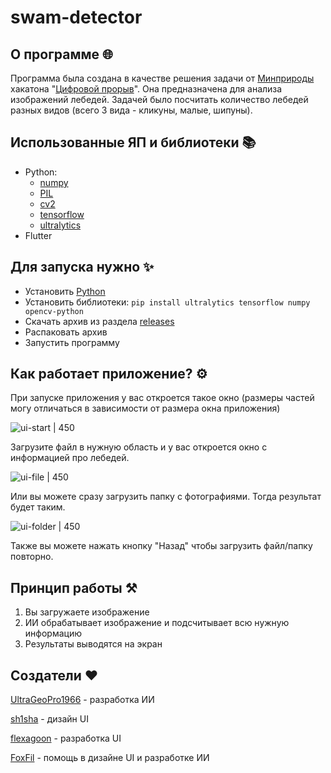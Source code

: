 # swam-detector
## О программе 🌐

Программа была создана в качестве решения задачи от [Минприроды](https://www.mnr.gov.ru/about/) хакатона "[Цифровой прорыв](https://hacks-ai.ru/)". Она предназначена для анализа изображений лебедей. Задачей было посчитать количество лебедей разных видов (всего 3 вида - кликуны, малые, шипуны).

## Использованные ЯП и библиотеки 📚

- Python:
	- [numpy](https://numpy.org/)
	- [PIL](https://pypi.org/project/Pillow/)
	- [cv2](https://pypi.org/project/opencv-python/)
	- [tensorflow](https://www.tensorflow.org/?hl=ru)
	- [ultralytics](https://ultralytics.com)
- Flutter

## Для запуска нужно ✨

- Установить [Python](https://python.org/)
- Установить библиотеки:
    `pip install ultralytics tensorflow numpy opencv-python`
- Скачать архив из раздела [releases](https://github.com/chftm/swan_classifier/releases)
- Распаковать архив
- Запустить программу

## Как работает приложение? ⚙

При запуске приложения у вас откроется такое окно (размеры частей могу отличаться в зависимости от размера окна приложения)

![ui-start | 450](https://i.imgur.com/GyyRKiZ.png)

Загрузите файл в нужную область и у вас откроется окно с информацией про лебедей.

![ui-file | 450](https://i.imgur.com/QP5uBEi.png)

Или вы можете сразу загрузить папку с фотографиями. Тогда результат будет таким.

![ui-folder | 450](https://i.imgur.com/yvdJ6bA.png)

Также вы можете нажать кнопку "Назад" чтобы загрузить файл/папку повторно.

## Принцип работы ⚒

1.  Вы загружаете изображение
2.  ИИ обрабатывает изображение и подсчитывает всю нужную информацию
3.  Результаты выводятся на экран

## Создатели ❤
 
[UltraGeoPro1966](https://github.com/Ultrageopro1966) - разработка ИИ

[sh1sha](https://github.com/onl1yw) - дизайн UI

[flexagoon](https://github.com/flexagoon) - разработка UI

[FoxFil](https://github.com/FoxFil) - помощь в дизайне UI и разработке ИИ
